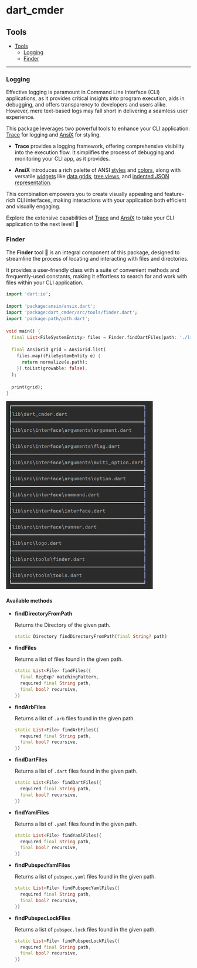 # dart_cmder

## Tools

* [Tools](#tools)
  * [Logging](#logging)
  * [Finder](#finder)

---

### Logging

Effective logging is paramount in Command Line Interface (CLI) applications, as it provides
critical insights into program execution, aids in debugging, and offers transparency
to developers and users alike.
However, mere text-based logs may fall short in delivering a seamless user experience.

This package leverages two powerful tools to enhance your CLI application: [Trace](https://pub.dev/packages/trace)
for logging and [AnsiX](https://pub.dev/packages/ansix) for styling.

- **Trace** provides a logging framework, offering comprehensive visibility into the execution flow.
  It simplifies the process of debugging and monitoring your CLI app, as it provides.


- **AnsiX** introduces a rich palette of
  ANSI [styles](https://github.com/nikosportolos/ansix/blob/main/.documentation/features/theme.md#styles)
  and [colors](https://github.com/nikosportolos/ansix/blob/main/.documentation/features/theme.md#colors),
  along with versatile [widgets](https://github.com/nikosportolos/ansix/blob/main/.documentation/features/widgets.md#widgets)
  like [data grids](https://github.com/nikosportolos/ansix/blob/main/.documentation/features/widgets.md#ansigrid),
  [tree views](https://github.com/nikosportolos/ansix/blob/main/.documentation/features/widgets.md#ansitreeview),
  and [indented JSON representation](https://github.com/nikosportolos/ansix/blob/main/.documentation/features/print.md#printJson).

This combination empowers you to create visually appealing and feature-rich CLI interfaces,
making interactions with your application both efficient and visually engaging.

Explore the extensive capabilities of [Trace](https://github.com/nikosportolos/trace#examples) and
[AnsiX](https://github.com/nikosportolos/ansix#examples) to take your CLI application to the next level! 🚀


### Finder

The **Finder** tool 🔎 is an integral component of this package, designed to streamline
the process of locating and interacting with files and directories.

It provides a user-friendly class with a suite of convenient methods and frequently-used constants,
making it effortless to search for and work with files within your CLI application.

```dart
import 'dart:io';

import 'package:ansix/ansix.dart';
import 'package:dart_cmder/src/tools/finder.dart';
import 'package:path/path.dart';

void main() {
  final List<FileSystemEntity> files = Finder.findDartFiles(path: './lib');

  final AnsiGrid grid = AnsiGrid.list(
    files.map((FileSystemEntity e) {
      return normalize(e.path);
    }).toList(growable: false),
  );

  print(grid);
}
```

<a href="https://raw.githubusercontent.com/nikosportolos/dart_cmder/main/assets/images/finder-grid-example.webp" target="_blank">
  <img src="https://raw.githubusercontent.com/nikosportolos/dart_cmder/main/assets/images/finder-grid-example.webp" width="400" alt="finder-grid-example">
</a>


#### Available methods

- **findDirectoryFromPath**

  Returns the Directory of the given path.

  ```dart
  static Directory findDirectoryFromPath(final String? path)
  ```

- **findFiles**
  
  Returns a list of files found in the given path.

  ```dart
  static List<File> findFiles({
    final RegExp? matchingPattern,
    required final String path,
    final bool? recursive,
  }) 
  ```

- **findArbFiles**

  Returns a list of `.arb` files found in the given path.
  
  ```dart
  static List<File> findArbFiles({
    required final String path,
    final bool? recursive,
  })
  ```

- **findDartFiles**

  Returns a list of `.dart` files found in the given path.

  ```dart
  static List<File> findDartFiles({
    required final String path,
    final bool? recursive,
  })
  ```
  
- **findYamlFiles**

  Returns a list of `.yaml` files found in the given path.

  ```dart
  static List<File> findYamlFiles({
    required final String path,
    final bool? recursive,
  })
  ```
  
- **findPubspecYamlFiles**

  Returns a list of `pubspec.yaml` files found in the given path.

  ```dart
  static List<File> findPubspecYamlFiles({
    required final String path,
    final bool? recursive,
  })
  ```
  
- **findPubspecLockFiles**

  Returns a list of `pubspec.lock` files found in the given path.

  ```dart
  static List<File> findPubspecLockFiles({
    required final String path,
    final bool? recursive,
  })
  ```
  
